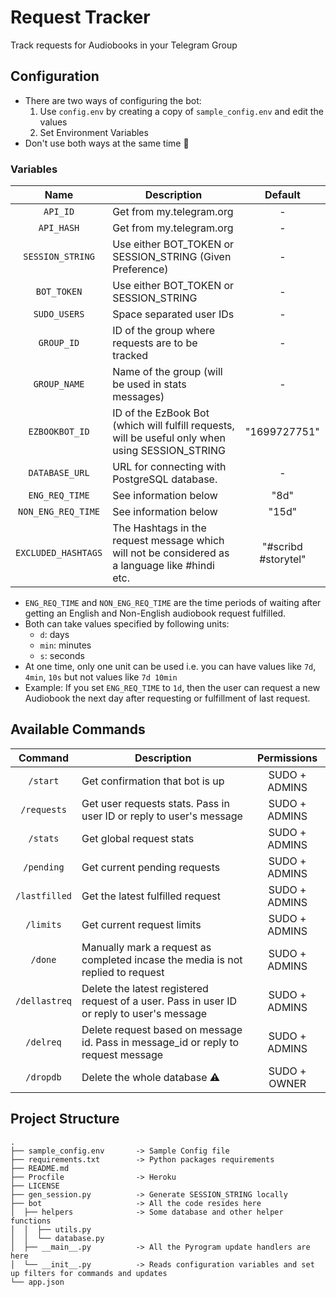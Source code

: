 # Request Tracker

Track requests for Audiobooks in your Telegram Group

## Configuration

* There are two ways of configuring the bot:
    1. Use `config.env` by creating a copy of `sample_config.env` and edit the values
    2. Set Environment Variables
* Don't use both ways at the same time 🥴

### Variables

| Name                | Description                                                                                      | Default              |
| :-----------------: | ------------------------------------------------------------------------------------------------ | :------------------: |
| `API_ID`            | Get from my.telegram.org                                                                         | -                    |
| `API_HASH`          | Get from my.telegram.org                                                                         | -                    |
| `SESSION_STRING`    | Use either BOT_TOKEN or SESSION_STRING (Given Preference)                                        | -                    |
| `BOT_TOKEN`         | Use either BOT_TOKEN or SESSION_STRING                                                           | -                    |
| `SUDO_USERS`        | Space separated user IDs                                                                         | -                    |
| `GROUP_ID`          | ID of the group where requests are to be tracked                                                 | -                    |
| `GROUP_NAME`        | Name of the group (will be used in stats messages)                                               | -                    |
| `EZBOOKBOT_ID`      | ID of the EzBook Bot (which will fulfill requests, will be useful only when using SESSION_STRING | "1699727751"         |
| `DATABASE_URL`      | URL for connecting with PostgreSQL database.                                                     | -                    |
| `ENG_REQ_TIME`      | See information below                                                                            | "8d"                 |
| `NON_ENG_REQ_TIME`  | See information below                                                                            | "15d"                |
| `EXCLUDED_HASHTAGS` | The Hashtags in the request message which will not be considered as a language like #hindi etc.  | "#scribd #storytel"  |

* `ENG_REQ_TIME` and `NON_ENG_REQ_TIME` are the time periods of waiting after getting an English and Non-English audiobook request fulfilled.
* Both can take values specified by following units:
    * `d`: days
    * `min`: minutes
    * `s`: seconds
* At one time, only one unit can be used i.e. you can have values like `7d`, `4min`, `10s` but not values like `7d 10min`
* Example: If you set `ENG_REQ_TIME` to `1d`, then the user can request a new Audiobook the next day after requesting or fulfillment of last request.

## Available Commands

| Command             | Description                                                                                      | Permissions   |
| :-----------------: | ------------------------------------------------------------------------------------------------ | :---------:   |
| `/start`            | Get confirmation that bot is up                                                                  | SUDO + ADMINS |
| `/requests`         | Get user requests stats. Pass in user ID or reply to user's message                              | SUDO + ADMINS |
| `/stats`            | Get global request stats                                                                         | SUDO + ADMINS |
| `/pending`          | Get current pending requests                                                                     | SUDO + ADMINS |
| `/lastfilled`       | Get the latest fulfilled request                                                                 | SUDO + ADMINS |
| `/limits`           | Get current request limits                                                                       | SUDO + ADMINS |
| `/done`             | Manually mark a request as completed incase the media is not replied to request                  | SUDO + ADMINS |
| `/dellastreq`       | Delete the latest registered request of a user. Pass in user ID or reply to user's message       | SUDO + ADMINS |
| `/delreq`           | Delete request based on message id. Pass in message_id or reply to request message               | SUDO + ADMINS |
| `/dropdb`           | Delete the whole database ⚠️                                                                      | SUDO + OWNER  |


## Project Structure

```
.
├── sample_config.env       -> Sample Config file
├── requirements.txt        -> Python packages requirements
├── README.md
├── Procfile                -> Heroku
├── LICENSE
├── gen_session.py          -> Generate SESSION_STRING locally
├── bot                     -> All the code resides here
│  ├── helpers              -> Some database and other helper functions
│  │  ├── utils.py
│  │  └── database.py
│  ├── __main__.py          -> All the Pyrogram update handlers are here
│  └── __init__.py          -> Reads configuration variables and set up filters for commands and updates
└── app.json
```
